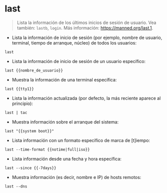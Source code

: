# last

> Lista la información de los últimos inicios de sesión de usuario.
> Vea también: `lastb`, `login`.
> Más información: <https://manned.org/last.1>.

- Lista la información de inicio de sesión (por ejemplo, nombre de usuario, terminal, tiempo de arranque, núcleo) de todos los usuarios:

`last`

- Lista la información de inicio de sesión de un usuario específico:

`last {{nombre_de_usuario}}`

- Muestra la información de una terminal específica:

`last {{tty1}}`

- Lista la información actualizada (por defecto, la más reciente aparece al principio):

`last | tac`

- Muestra información sobre el arranque del sistema:

`last "{{system boot}}"`

- Lista información con un formato específico de marca de [t]iempo:

`last --time-format {{notime|full|iso}}`

- Lista información desde una fecha y hora específica:

`last --since {{-7days}}`

- Muestra información (es decir, nombre e IP) de hosts remotos:

`last --dns`
